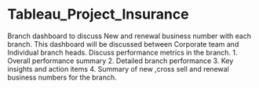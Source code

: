 # Tableau_Project_Insurance

Branch dashboard to discuss New and renewal business number with each branch. 
This dashboard will be discussed between Corporate team and Individual branch heads.
Discuss performance metrics in the	branch. 
     1. Overall performance summary 
     2. Detailed branch performance
     3. Key insights and action items 
     4. Summary of new ,cross sell and renewal business numbers for the branch.
